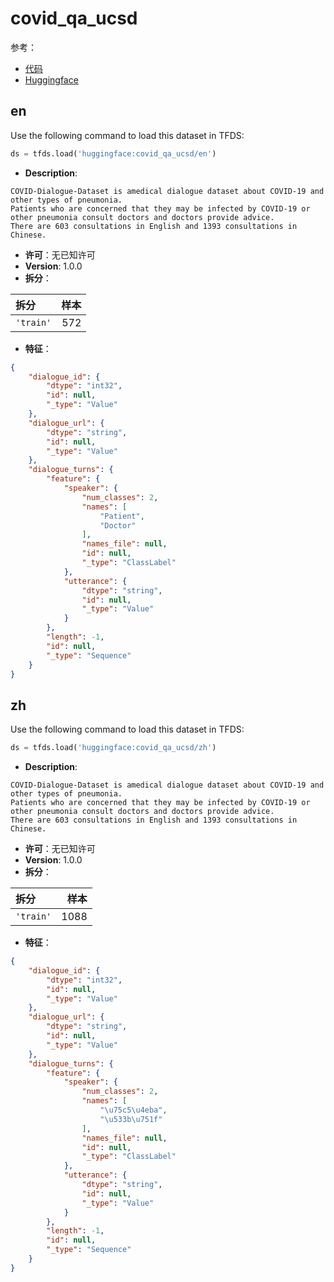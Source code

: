 # covid_qa_ucsd

参考：

- [代码](https://github.com/huggingface/datasets/blob/master/datasets/covid_qa_ucsd)
- [Huggingface](https://huggingface.co/datasets/covid_qa_ucsd)

## en

Use the following command to load this dataset in TFDS:

```python
ds = tfds.load('huggingface:covid_qa_ucsd/en')
```

- **Description**:

```
COVID-Dialogue-Dataset is amedical dialogue dataset about COVID-19 and other types of pneumonia.
Patients who are concerned that they may be infected by COVID-19 or other pneumonia consult doctors and doctors provide advice.
There are 603 consultations in English and 1393 consultations in Chinese.
```

- **许可**：无已知许可
- **Version**: 1.0.0
- **拆分**：

拆分 | 样本
:-- | --:
`'train'` | 572

- **特征**：

```json
{
    "dialogue_id": {
        "dtype": "int32",
        "id": null,
        "_type": "Value"
    },
    "dialogue_url": {
        "dtype": "string",
        "id": null,
        "_type": "Value"
    },
    "dialogue_turns": {
        "feature": {
            "speaker": {
                "num_classes": 2,
                "names": [
                    "Patient",
                    "Doctor"
                ],
                "names_file": null,
                "id": null,
                "_type": "ClassLabel"
            },
            "utterance": {
                "dtype": "string",
                "id": null,
                "_type": "Value"
            }
        },
        "length": -1,
        "id": null,
        "_type": "Sequence"
    }
}
```

## zh

Use the following command to load this dataset in TFDS:

```python
ds = tfds.load('huggingface:covid_qa_ucsd/zh')
```

- **Description**:

```
COVID-Dialogue-Dataset is amedical dialogue dataset about COVID-19 and other types of pneumonia.
Patients who are concerned that they may be infected by COVID-19 or other pneumonia consult doctors and doctors provide advice.
There are 603 consultations in English and 1393 consultations in Chinese.
```

- **许可**：无已知许可
- **Version**: 1.0.0
- **拆分**：

拆分 | 样本
:-- | --:
`'train'` | 1088

- **特征**：

```json
{
    "dialogue_id": {
        "dtype": "int32",
        "id": null,
        "_type": "Value"
    },
    "dialogue_url": {
        "dtype": "string",
        "id": null,
        "_type": "Value"
    },
    "dialogue_turns": {
        "feature": {
            "speaker": {
                "num_classes": 2,
                "names": [
                    "\u75c5\u4eba",
                    "\u533b\u751f"
                ],
                "names_file": null,
                "id": null,
                "_type": "ClassLabel"
            },
            "utterance": {
                "dtype": "string",
                "id": null,
                "_type": "Value"
            }
        },
        "length": -1,
        "id": null,
        "_type": "Sequence"
    }
}
```
